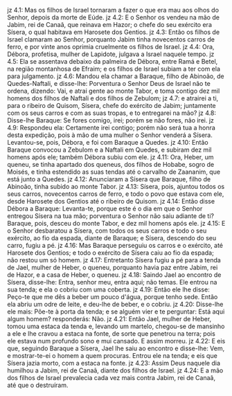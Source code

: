 jz 4.1: Mas os filhos de Israel tornaram a fazer o que era mau aos olhos do Senhor, depois da morte de Eúde.
jz 4.2: E o Senhor os vendeu na mão de Jabim, rei de Canaã, que reinava em Hazor; o chefe do seu exército era Sísera, o qual habitava em Harosete dos Gentios.
jz 4.3: Então os filhos de Israel clamaram ao Senhor, porquanto Jabim tinha novecentos carros de ferro, e por vinte anos oprimia cruelmente os filhos de Israel.
jz 4.4: Ora, Débora, profetisa, mulher de Lapidote, julgava a Israel naquele tempo.
jz 4.5: Ela se assentava debaixo da palmeira de Débora, entre Ramá e Betel, na região montanhosa de Efraim; e os filhos de Israel subiam a ter com ela para julgamento.
jz 4.6: Mandou ela chamar a Baraque, filho de Abinoão, de Quedes-Naftali, e disse-lhe: Porventura o Senhor Deus de Israel não te ordena, dizendo: Vai, e atrai gente ao monte Tabor, e toma contigo dez mil homens dos filhos de Naftali e dos filhos de Zebulom;
jz 4.7: e atrairei a ti, para o ribeiro de Quisom, Sísera, chefe do exército de Jabim; juntamente com os seus carros e com as suas tropas, e to entregarei na mão?
jz 4.8: Disse-lhe Baraque: Se fores comigo, irei; porém se não fores, não irei.
jz 4.9: Respondeu ela: Certamente irei contigo; porém não será tua a honra desta expedição, pois à mão de uma mulher o Senhor venderá a Sísera. Levantou-se, pois, Débora, e foi com Baraque a Quedes.
jz 4.10: Então Baraque convocou a Zebulom e a Naftali em Quedes, e subiram dez mil homens após ele; também Débora subiu com ele.
jz 4.11: Ora, Heber, um queneu, se tinha apartado dos queneus, dos filhos de Hobabe, sogro de Moisés, e tinha estendido as suas tendas até o carvalho de Zaananim, que está junto a Quedes.
jz 4.12: Anunciaram a Sísera que Baraque, filho de Abinoão, tinha subido ao monte Tabor.
jz 4.13: Sísera, pois, ajuntou todos os seus carros, novecentos carros de ferro, e todo o povo que estava com ele, desde Harosete dos Gentios até o ribeiro de Quisom.
jz 4.14: Então disse Débora a Baraque: Levanta-te, porque este é o dia em que o Senhor entregou Sísera na tua mão; porventura o Senhor não saiu adiante de ti? Baraque, pois, desceu do monte Tabor, e dez mil homens após ele.
jz 4.15: E o Senhor desbaratou a Sísera, com todos os seus carros e todo o seu exército, ao fio da espada, diante de Baraque; e Sísera, descendo do seu carro, fugiu a pé.
jz 4.16: Mas Baraque perseguiu os carros e o exército, até Harosete dos Gentios; e todo o exército de Sísera caiu ao fio da espada; não restou um só homem.
jz 4.17: Entretanto Sísera fugiu a pé para a tenda de Jael, mulher de Heber, o queneu, porquanto havia paz entre Jabim, rei de Hazor, e a casa de Heber, o queneu.
jz 4.18: Saindo Jael ao encontro de Sísera, disse-lhe: Entra, senhor meu, entra aqui; não temas. Ele entrou na sua tenda; e ela o cobriu com uma coberta.
jz 4.19: Então ele lhe disse: Peço-te que me dês a beber um pouco d&#x27;água, porque tenho sede. Então ela abriu um odre de leite, e deu-lhe de beber, e o cobriu.
jz 4.20: Disse-lhe ele mais: Põe-te à porta da tenda; e se alguém vier e te perguntar: Está aqui algum homem? responderás: Não.
jz 4.21: Então Jael, mulher de Heber, tomou uma estaca da tenda e, levando um martelo, chegou-se de mansinho a ele e lhe cravou a estaca na fonte, de sorte que penetrou na terra; pois ele estava num profundo sono e mui cansado. E assim morreu.
jz 4.22: E eis que, seguindo Baraque a Sísera, Jael lhe saiu ao encontro e disse-lhe: Vem, e mostrar-te-ei o homem a quem procuras. Entrou ele na tenda; e eis que Sísera jazia morto, com a estaca na fonte.
jz 4.23: Assim Deus naquele dia humilhou a Jabim, rei de Canaã, diante dos filhos de Israel.
jz 4.24: E a mão dos filhos de Israel prevalecia cada vez mais contra Jabim, rei de Canaã, até que o destruíram.
